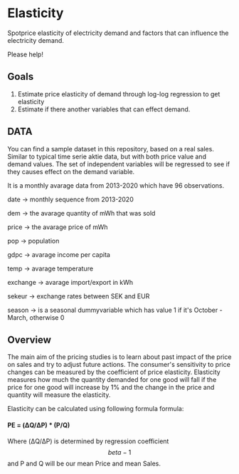 # Elasticity
Spotprice elasticity of electricity demand and factors that can influence the electricity demand.

Please help!

## Goals
1. Estimate price elasticity of demand through log-log regression to get elasticity
2. Estimate if there another variables that can effect demand.

## DATA
You can find a sample dataset in this repository, based on a real sales.
Similar to typical time serie aktie data, but with both price value and demand values.
The set of independent variables will be regressed to see if they causes effect on the demand variable. 

It is a monthly avarage data from 2013-2020 which have 96 observations.

date -> monthly sequence from 2013-2020

dem -> the avarage quantity of mWh that was sold

price -> the avarage price of mWh

pop -> population

gdpc -> avarage income per capita

temp -> avarage temperature

exchange -> avarage import/export in kWh 

sekeur -> exchange rates between SEK and EUR

season -> is a seasonal dummyvariable which has value 1 if it's October - March, otherwise 0

## Overview
The main aim of the pricing studies is to learn about past impact of the price on sales and try to adjust future actions.  The consumer's sensitivity to price changes can be measured by the coefficient of price elasticity. Elasticity measures how much the quantity demanded for one good will fall if the price for one good will increase by 1% and the change in the price and quantity will measure the elasticity.

Elasticity can be calculated using following formula formula:
#### PE = (ΔQ/ΔP) * (P/Q)  

Where (ΔQ/ΔP) is determined by regression coefficient $$ beta-1 $$ and P and Q will be our mean Price and mean Sales.


